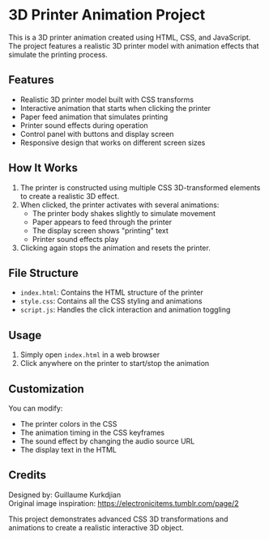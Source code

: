 # 3D Printer Animation Project

This is a 3D printer animation created using HTML, CSS, and JavaScript. The project features a realistic 3D printer model with animation effects that simulate the printing process.

## Features

- Realistic 3D printer model built with CSS transforms
- Interactive animation that starts when clicking the printer
- Paper feed animation that simulates printing
- Printer sound effects during operation
- Control panel with buttons and display screen
- Responsive design that works on different screen sizes

## How It Works

1. The printer is constructed using multiple CSS 3D-transformed elements to create a realistic 3D effect.
2. When clicked, the printer activates with several animations:
   - The printer body shakes slightly to simulate movement
   - Paper appears to feed through the printer
   - The display screen shows "printing" text
   - Printer sound effects play
3. Clicking again stops the animation and resets the printer.

## File Structure

- `index.html`: Contains the HTML structure of the printer
- `style.css`: Contains all the CSS styling and animations
- `script.js`: Handles the click interaction and animation toggling

## Usage

1. Simply open `index.html` in a web browser
2. Click anywhere on the printer to start/stop the animation

## Customization

You can modify:
- The printer colors in the CSS
- The animation timing in the CSS keyframes
- The sound effect by changing the audio source URL
- The display text in the HTML

## Credits

Designed by: Guillaume Kurkdjian  
Original image inspiration: https://electronicitems.tumblr.com/page/2

This project demonstrates advanced CSS 3D transformations and animations to create a realistic interactive 3D object.
